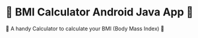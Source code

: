 # 📱 BMI Calculator Android Java App 📱
📱 A handy Calculator to calculate your BMI (Body Mass Index) 📱
